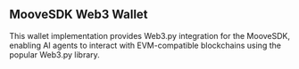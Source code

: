 ## MooveSDK Web3 Wallet

This wallet implementation provides Web3.py integration for the MooveSDK, enabling AI agents to interact with EVM-compatible blockchains using the popular Web3.py library.
